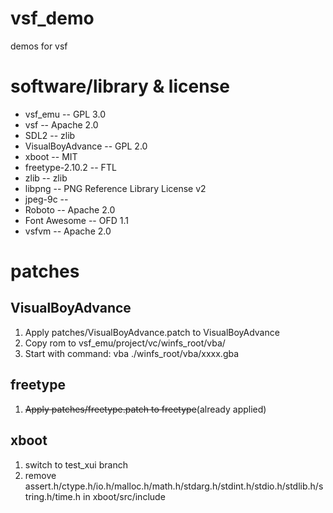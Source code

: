 # vsf_demo
demos for vsf

# software/library & license
* vsf_emu -- GPL 3.0
* vsf -- Apache 2.0
* SDL2 -- zlib
* VisualBoyAdvance -- GPL 2.0
* xboot -- MIT
* freetype-2.10.2 -- FTL
* zlib -- zlib
* libpng -- PNG Reference Library License v2
* jpeg-9c -- 
* Roboto -- Apache 2.0
* Font Awesome -- OFD 1.1
* vsfvm -- Apache 2.0

# patches

## VisualBoyAdvance
1. Apply patches/VisualBoyAdvance.patch to VisualBoyAdvance
2. Copy rom to vsf_emu/project/vc/winfs_root/vba/
3. Start with command: vba ./winfs_root/vba/xxxx.gba

## freetype
1. ~~Apply patches/freetype.patch to freetype~~(already applied)

## xboot
1. switch to test_xui branch
2. remove assert.h/ctype.h/io.h/malloc.h/math.h/stdarg.h/stdint.h/stdio.h/stdlib.h/string.h/time.h in xboot/src/include
